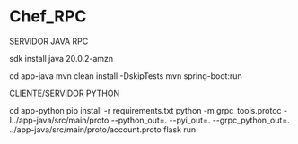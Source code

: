 # Chef_RPC

SERVIDOR JAVA RPC

sdk install java 20.0.2-amzn

cd app-java
mvn clean install -DskipTests
mvn spring-boot:run

CLIENTE/SERVIDOR PYTHON 

cd app-python
pip install -r requirements.txt
python -m grpc_tools.protoc -I../app-java/src/main/proto --python_out=. --pyi_out=. --grpc_python_out=. ../app-java/src/main/proto/account.proto
flask run